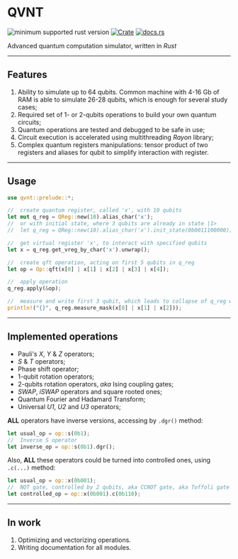 # QVNT

![minimum supported rust version](https://img.shields.io/badge/rustc-1.40+-red.svg)
[![Crate](https://img.shields.io/crates/v/qvnt.svg)](https://crates.io/crates/qvnt)
[![docs.rs](https://docs.rs/qvnt/badge.svg)](https://docs.rs/qvnt/)

Advanced quantum computation simulator, written in *Rust*


___
## Features
1. Ability to simulate up to 64 qubits.
   Common machine with 4-16 Gb of RAM is able to simulate 26-28 qubits, which is enough for several study cases;
2. Required set of 1- or 2-qubits operations to build your own quantum circuits;
3. Quantum operations are tested and debugged to be safe in use;
4. Circuit execution is accelerated using multithreading *Rayon* library;
5. Complex quantum registers manipulations: tensor product of two registers and aliases for qubit to simplify interaction with register.

___
## Usage
```rust
use qvnt::prelude::*;

//  create quantum register, called 'x', with 10 qubits
let mut q_reg = QReg::new(10).alias_char('x');
//  or with initial state, where 3 qubits are already in state |1>
//  let q_reg = QReg::new(10).alias_char('x').init_state(0b0011100000);

//  get virtual register 'x', to interact with specified qubits
let x = q_reg.get_vreg_by_char('x').unwrap();

//  create qft operation, acting on first 5 qubits in q_reg
let op = Op::qft(x[0] | x[1] | x[2] | x[3] | x[4]);

//  apply operation
q_reg.apply(&op);

//  measure and write first 3 qubit, which leads to collapse of q_reg wave function
println!("{}", q_reg.measure_mask(x[0] | x[1] | x[2]));
```

___
## Implemented operations
* Pauli's *X*, *Y* & *Z* operators;
* *S* & *T* operators;
* Phase shift operator;
* 1-qubit rotation operators;
* 2-qubits rotation operators, *aka* Ising coupling gates;
* *SWAP*, *iSWAP* operators and square rooted ones;
* Quantum Fourier and Hadamard Transform;
* Universal *U1*, *U2* and *U3* operators;

__ALL__ operators have inverse versions, accessing by ```.dgr()``` method:
```rust
let usual_op = op::s(0b1);
//  Inverse S operator
let inverse_op = op::s(0b1).dgr();
```

Also, __ALL__ these operators could be turned into controlled ones, using ```.c(...)``` method:
```rust
let usual_op = op::x(0b001);
//  NOT gate, controlled by 2 qubits, aka CCNOT gate, aka Toffoli gate
let controlled_op = op::x(0b001).c(0b110);
```

___
## In work
1. Optimizing and vectorizing operations.
3. Writing documentation for all modules.
